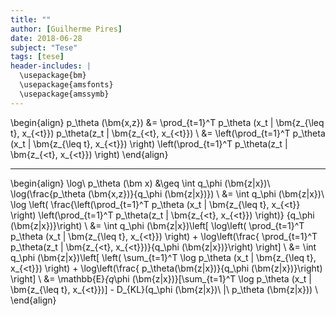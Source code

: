 ```yaml
---
title: ""
author: [Guilherme Pires]
date: 2018-06-28
subject: "Tese"
tags: [tese]
header-includes: |
  \usepackage{bm}
  \usepackage{amsfonts}
  \usepackage{amssymb}
---
```

\begin{align}
    p_\theta (\bm{x,z}) &= \prod_{t=1}^T p_\theta (x_t | \bm{z_{\leq t}, x_{<t}}) p_\theta(z_t | \bm{z_{<t}, x_{<t}}) \\
    &= \left(\prod_{t=1}^T p_\theta (x_t | \bm{z_{\leq t}, x_{<t}}) \right) \left(\prod_{t=1}^T p_\theta(z_t | \bm{z_{<t}, x_{<t}}) \right)
\end{align}

---

\begin{align}
    \log\ p_\theta (\bm x) &\geq \int q_\phi (\bm{z|x})\ \log(\frac{p_\theta (\bm{x,z})}{q_\phi (\bm{z|x})}) \\
    &= \int q_\phi (\bm{z|x})\ \log \left( 
        \frac{\left(\prod_{t=1}^T p_\theta (x_t | \bm{z_{\leq t}, x_{<t}} \right) \left(\prod_{t=1}^T p_\theta(z_t | \bm{z_{<t}, x_{<t}}) \right)}
             {q_\phi (\bm{z|x})}\right) \\
    &= \int q_\phi (\bm{z|x})\left[
        \log\left( \prod_{t=1}^T p_\theta (x_t | \bm{z_{\leq t}, x_{<t}}) \right) +
        \log\left(\frac{ \prod_{t=1}^T p_\theta(z_t | \bm{z_{<t}, x_{<t}})}{q_\phi (\bm{z|x})}\right) \right] \\
    &= \int q_\phi (\bm{z|x})\left[
        \left( \sum_{t=1}^T \log p_\theta (x_t | \bm{z_{\leq t}, x_{<t}}) \right) +
        \log\left(\frac{ p_\theta(\bm{z|x})}{q_\phi (\bm{z|x})}\right) \right] \\
    &= \mathbb{E}_{q_\phi (\bm{z|x})}[\sum_{t=1}^T \log p_\theta (x_t | \bm{z_{\leq t}, x_{<t}})] - D_{KL}(q_\phi (\bm{z|x})\ \|\ p_\theta (\bm{z|x})) \\
\end{align}

